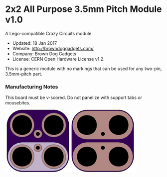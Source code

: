 <!--- start title --->
# 2x2 All Purpose 3.5mm Pitch Module v1.0
A Lego-compatible Crazy Circuits module

- Updated: 18 Jan 2017
- Website: http://browndoggadgets.com/
- Company: Brown Dog Gadgets
- License: CERN Open Hardware License v1.2.

<!--- end title --->
This is a generic module with no markings that can be used for any two-pin, 3.5mm-pitch part.

### Manufacturing Notes

This board must be v-scored. Do not panelize with support tabs or mousebites.  

![Gerber Preview](preview.png)

